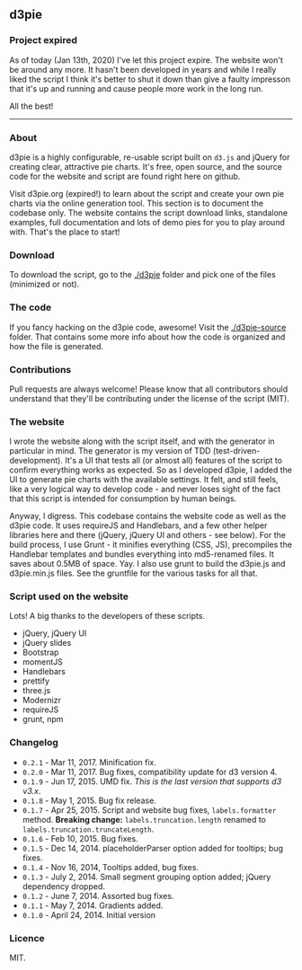 ## d3pie

### Project expired

As of today (Jan 13th, 2020) I've let this project expire. The website won't be around any more. It hasn't been developed in years and while I really liked the script I think it's better to shut it down than give a faulty impresson that it's up and running and cause people more work in the long run. 

All the best!

-----------

### About
d3pie is a highly configurable, re-usable script built on `d3.js` and jQuery for creating clear, attractive pie charts.
It's free, open source, and the source code for the website and script are found right here on github.

Visit d3pie.org (expired!) to learn about the script and create your own pie charts via the online
generation tool. This section is to document the codebase only. The website contains the script download links, standalone
examples, full documentation and lots of demo pies for you to play around with. That's the place to start!

### Download

To download the script, go to the [./d3pie](d3pie) folder and pick one of the files (minimized or not).

### The code

If you fancy hacking on the d3pie code, awesome! Visit the [./d3pie-source](d3pie-source) folder. That contains some
more info about how the code is organized and how the file is generated.

### Contributions  

Pull requests are always welcome! Please know that all contributors should understand that they'll be contributing under
the license of the script (MIT).

### The website

I wrote the website along with the script itself, and with the generator in particular in mind. The generator is my
version of TDD (test-driven-development). It's a UI that tests all (or almost all) features of the script to confirm
everything works as expected. So as I developed d3pie, I added the UI to generate pie charts with the available
settings. It felt, and still feels, like a very logical way to develop code - and never loses sight of the fact that this
script is intended for consumption by human beings.

Anyway, I digress. This codebase contains the website code as well as the d3pie code. It uses requireJS and Handlebars,
and a few other helper libraries here and there (jQuery, jQuery UI and others - see below). For the build process, I
use Grunt - it minifies everything (CSS, JS), precompiles the Handlebar templates and bundles everything into
md5-renamed files. It saves about 0.5MB of space. Yay. I also use grunt to build the d3pie.js and d3pie.min.js files.
See the gruntfile for the various tasks for all that.

### Script used on the website

Lots! A big thanks to the developers of these scripts.

- jQuery, jQuery UI
- jQuery slides
- Bootstrap
- momentJS
- Handlebars
- prettify
- three.js
- Modernizr
- requireJS
- grunt, npm

### Changelog

- `0.2.1` - Mar 11, 2017. Minification fix.
- `0.2.0` - Mar 11, 2017. Bug fixes, compatibility update for d3 version 4.
- `0.1.9` - Jun 17, 2015. UMD fix. *This is the last version that supports d3 v3.x*. 
- `0.1.8` - May 1, 2015. Bug fix release. 
- `0.1.7` - Apr 25, 2015. Script and website bug fixes, `labels.formatter` method. <b>Breaking change:</b> 
`labels.truncation.length` renamed to `labels.truncation.truncateLength`.
- `0.1.6` - Feb 10, 2015. Bug fixes.
- `0.1.5` - Dec 14, 2014. placeholderParser option added for tooltips; bug fixes.
- `0.1.4` - Nov 16, 2014, Tooltips added, bug fixes.
- `0.1.3` - July 2, 2014. Small segment grouping option added; jQuery dependency dropped.
- `0.1.2` - June 7, 2014. Assorted bug fixes.
- `0.1.1` - May 7, 2014. Gradients added.
- `0.1.0` - April 24, 2014. Initial version

### Licence

MIT.

